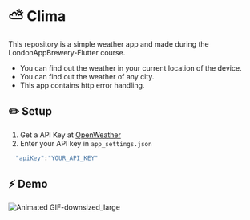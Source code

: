 # :partly_sunny: Clima 

This repository is a simple weather app and made during the LondonAppBrewery-Flutter course.
* You can find out the weather in your current location of the device.
* You can find out the weather of any city.
* This app contains http error handling. 

## :pencil2: Setup

1. Get a API Key at [OpenWeather](https://openweathermap.org/)
2. Enter your API key in `app_settings.json`
```bash
  "apiKey":"YOUR_API_KEY"
```
## :zap: Demo
![Animated GIF-downsized_large](https://user-images.githubusercontent.com/30024928/118303594-4a7f3980-b4ee-11eb-8047-7101ab22e6d1.gif)

